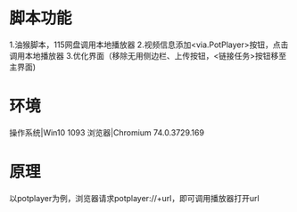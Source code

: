 # 脚本功能
1.油猴脚本，115网盘调用本地播放器
2.视频信息添加<via.PotPlayer>按钮，点击调用本地播放器
3.优化界面（移除无用侧边栏、上传按钮，<链接任务>按钮移至主界面)

# 环境
操作系统|Win10 1093
浏览器|Chromium 74.0.3729.169

# 原理
以potplayer为例，浏览器请求potplayer://+url，即可调用播放器打开url
